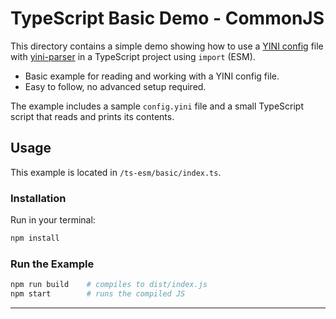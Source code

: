 # TypeScript Basic Demo - CommonJS

This directory contains a simple demo showing how to use a [YINI config](https://github.com/YINI-lang) file with [yini-parser](https://github.com/YINI-lang/yini-parser-typescript) in a TypeScript project using `import` (ESM).

- Basic example for reading and working with a YINI config file.
- Easy to follow, no advanced setup required.

The example includes a sample `config.yini` file and a small TypeScript script that reads and prints its contents.

## Usage
This example is located in `/ts-esm/basic/index.ts`.

### Installation
Run in your terminal:
```bash 
npm install
```

### Run the Example
```bash
npm run build    # compiles to dist/index.js
npm start        # runs the compiled JS
```

---
